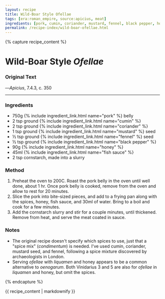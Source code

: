 ```yaml
---
layout: recipe
title: Wild-Boar Style Ofellae
tags: [era:roman_empire, source:apicius, meat]
ingredients: [pork, cumin, coriander, mustard, fennel, black pepper, honey, fish sauce, cornstarch]
permalink: /recipe-index/wild-boar-ofellae.html
---
```


{% capture recipe_content %}
# Wild-Boar Style *Ofellae*

### Original Text
<!-- TODO: Add original Latin text from Apicius 7.4.3 -->

<!-- TODO: Add English translation -->

—*Apicius*, 7.4.3, c. 350

___

<!-- TODO: Add description paragraph about wild boar in Roman cuisine -->

### Ingredients
- 750g {% include ingredient_link.html name="pork" %} belly
- 2 tsp ground {% include ingredient_link.html name="cumin" %}
- 2 tsp ground {% include ingredient_link.html name="coriander" %}
- 1 tsp ground {% include ingredient_link.html name="mustard" %} seed
- ½ tsp ground {% include ingredient_link.html name="fennel" %} seed
- ½ tsp ground {% include ingredient_link.html name="black pepper" %}
- 90g {% include ingredient_link.html name="honey" %}
- 45ml {% include ingredient_link.html name="fish sauce" %}
- 2 tsp cornstarch, made into a slurry

### Method
1. Preheat the oven to 200C. Roast the pork belly in the oven until well done, about 1 hr. Once pork belly is cooked, remove from the oven and allow to rest for 20 minutes.
2. Slice the pork into bite-sized pieces, and add to a frying pan along with the spices, honey, fish sauce, and 30ml of water. Bring to a boil and cook for a few minutes.
3. Add the cornstarch slurry and stir for a couple minutes, until thickened. Remove from heat, and serve the meat coated in sauce.

### Notes
- The original recipe doesn't specify which spices to use, just that a "spice mix" (*condimentum*) is needed. I've used cumin, coriander, mustard seed, and fennel, following a spice mixture discovered by archaeologists in London.
- Serving *ofellae* with *liquamen* and honey appears to be a common alternative to *oenogarum*. Both Vinidarius 3 and 5 are also for *ofellae* in *liquamen* and honey, but omit the spices.

{% endcapture %}

{{ recipe_content | markdownify }} 
